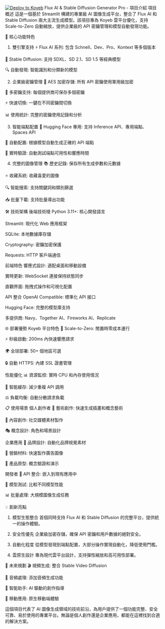 [![Deploy to Koyeb](https://www.koyeb.com/static/images/deploy/button.svg)](https://app.koyeb.com/deploy?name=koyeb-flux-free&type=git&repository=kinai2028-dot%2Fkoyeb-flux-free&branch=main&run_command=streamlit+run+app.py+--server.port%3D%24PORT+--server.address%3D0.0.0.0+--server.headless%3Dtrue&instance_type=free&regions=was&instances_min=0&autoscaling_sleep_idle_delay=300)
Flux AI & Stable Diffusion Generator Pro - 項目介紹
項目概述
這是一個基於 Streamlit 構建的專業級 AI 圖像生成平台，整合了 Flux AI 和 Stable Diffusion 兩大主流生成模型。該項目專為 Koyeb 雲平台優化，支持 Scale-to-Zero 自動縮放，提供企業級的 API 密鑰管理和模型自動發現功能。

🚀 核心功能特色
1. 雙引擎支持
⚡ Flux AI 系列: 包含 Schnell、Dev、Pro、Kontext 等多個版本

🎨 Stable Diffusion: 支持 SDXL、SD 2.1、SD 1.5 等經典模型

🔍 自動發現: 智能識別和分類新的模型

2. 企業級密鑰管理
🔐 AES 加密存儲: 所有 API 密鑰使用軍用級加密

💾 多密鑰支持: 每個提供商可保存多個密鑰

⚡ 快速切換: 一鍵在不同密鑰間切換

📊 使用統計: 完整的密鑰使用記錄和分析

3. 智能端點配置
🤗 Hugging Face 專用: 支持 Inference API、專用端點、Spaces API

🎯 自動配置: 根據模型自動生成正確的 API 端點

🧪 實時驗證: 自動測試端點可用性和響應時間

4. 完整的圖像管理
📚 歷史記錄: 保存所有生成參數和元數據

⭐ 收藏系統: 收藏喜愛的圖像

🔍 智能搜索: 支持關鍵詞和類別篩選

📥 批量下載: 支持批量導出功能

🛠️ 技術架構
後端技術棧
Python 3.11+: 核心開發語言

Streamlit: 現代化 Web 應用框架

SQLite: 本地數據庫存儲

Cryptography: 密鑰加密保護

Requests: HTTP 客戶端通信

前端特色
響應式設計: 適配桌面和移動設備

實時更新: WebSocket 連接保持狀態同步

直觀界面: 拖拽式操作和可視化配置

API 整合
OpenAI Compatible: 標準化 API 接口

Hugging Face: 完整的模型庫支持

多提供商: Navy、Together AI、Fireworks AI、Replicate

🌐 部署優勢
Koyeb 平台特色
🚀 Scale-to-Zero: 閒置時零成本運行

⚡ 秒級啟動: 200ms 內快速響應請求

🌍 全球部署: 50+ 個地區可選

🔒 自動 HTTPS: 內建 SSL 證書管理

性能優化
📊 資源監控: 實時 CPU 和內存使用情況

🔄 智能緩存: 減少重複 API 調用

⚖️ 負載均衡: 自動分散請求負載

📋 使用場景
個人創作者
🎨 藝術創作: 快速生成插畫和概念藝術

📸 內容創作: 社交媒體素材製作

🎭 概念設計: 角色和場景設計

企業應用
🏢 品牌設計: 自動化品牌視覺素材

📢 營銷材料: 快速製作廣告圖像

🎯 產品原型: 概念驗證和演示

開發者
🔧 API 整合: 嵌入到現有應用中

🧪 模型測試: 比較不同模型性能

📊 批量處理: 大規模圖像生成任務

💡 創新亮點
1. 模型生態整合
首個同時支持 Flux AI 和 Stable Diffusion 的完整平台，提供統一的操作體驗。

2. 安全性優先
企業級加密存儲，確保 API 密鑰和用戶數據的絕對安全。

3. 自動化程度
從模型發現到端點配置，大部分操作實現自動化，降低使用門檻。

4. 雲原生設計
專為現代雲平台設計，支持彈性縮放和高可用性部署。

🎯 未來規劃
🎬 視頻生成: 整合 Stable Video Diffusion

🎵 音頻處理: 添加音頻生成功能

🤖 智能助手: AI 驅動的創作指導

📱 移動應用: 原生移動端體驗

這個項目代表了 AI 圖像生成領域的技術前沿，為用戶提供了一個功能完整、安全可靠、易於使用的專業平台。無論是個人創作還是企業應用，都能在這裡找到合適的解決方案。
